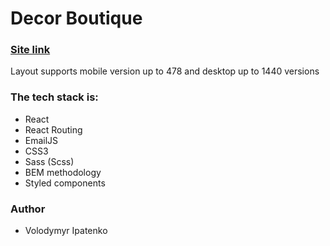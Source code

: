 # Decor Boutique

### [Site link](https://www.decor-boutique.ca/)

Layout supports mobile version up to 478 and desktop up to 1440 versions

### The tech stack is:

- React
- React Routing
- EmailJS
- CSS3
- Sass (Scss)
- BEM methodology
- Styled components


### Author

- Volodymyr Ipatenko
